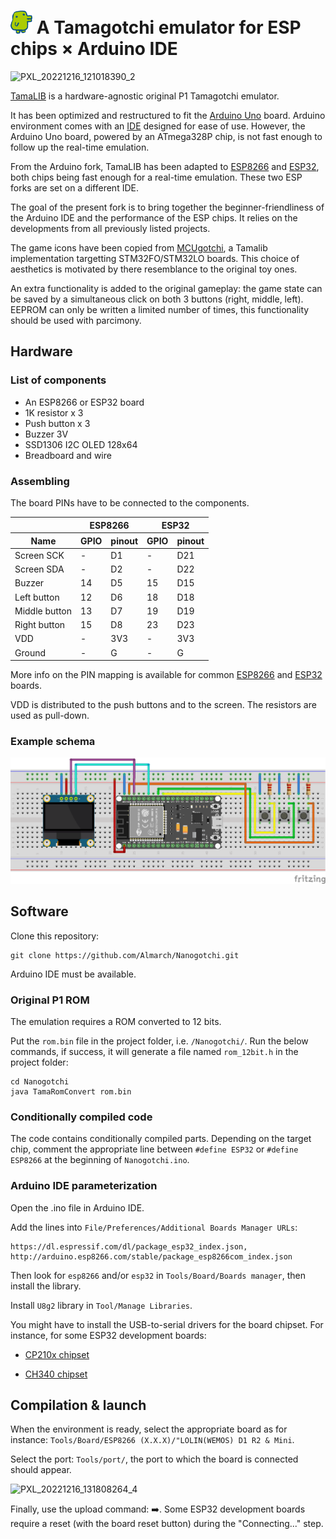 # <img src="https://github.com/Almarch/tamaR/blob/main/inst/www/icon.png" alt="TaMaGoTcHi" width="35"/> A Tamagotchi emulator for ESP chips × Arduino IDE

![PXL_20221216_121018390_2](https://user-images.githubusercontent.com/13364928/208096173-751cd1a7-0d5d-4028-bfaf-60bac058f4a5.jpg)

[TamaLIB](https://github.com/jcrona/tamalib) is a hardware-agnostic original P1 Tamagotchi emulator.

It has been optimized and restructured to fit the [Arduino Uno](https://github.com/GaryZ88/ArduinoGotchi) board. Arduino environment comes with an [IDE](https://www.arduino.cc/en/software) designed for ease of use. However, the Arduino Uno board, powered by an ATmega328P chip, is not fast enough to follow up the real-time emulation.

From the Arduino fork, TamaLIB has been adapted to [ESP8266](https://github.com/anabolyc/Tamagotchi) and [ESP32](https://github.com/RBEGamer/TamagotchiESP32), both chips being fast enough for a real-time emulation. These two ESP forks are set on a different IDE.

The goal of the present fork is to bring together the beginner-friendliness of the Arduino IDE and the performance of the ESP chips. It relies on the developments from all previously listed projects.

The game icons have been copied from [MCUgotchi](https://github.com/jcrona/mcugotchi), a Tamalib implementation targetting STM32FO/STM32LO boards. This choice of aesthetics is motivated by there resemblance to the original toy ones.

An extra functionality is added to the original gameplay: the game state can be saved by a simultaneous click on both 3 buttons (right, middle, left). EEPROM can only be written a limited number of times, this functionality should be used with parcimony.

## Hardware

### List of components

  - An ESP8266 or ESP32 board
  - 1K resistor x 3
  - Push button x 3
  - Buzzer 3V
  - SSD1306 I2C OLED 128x64
  - Breadboard and wire

### Assembling

The board PINs have to be connected to the components.

<table>
    <thead>
        <tr>
            <th></th>
            <th colspan=2>ESP8266</th>
            <th colspan=2>ESP32</th>
        </tr>
        <tr>
            <th>Name</th>
            <th>GPIO</th>
            <th>pinout</th>
            <th>GPIO</th>
            <th>pinout</th>
        </tr>
    </thead>
    <tbody>
        <tr>
            <td>Screen SCK</td>
            <td>-</td>
            <td>D1</td>
            <td>-</td>
            <td>D21</td>
        </tr>
        <tr>
            <td>Screen SDA</td>
            <td>-</td>
            <td>D2</td>
            <td>-</td>
            <td>D22</td>
        </tr>
        <tr>
            <td>Buzzer</td>
            <td>14</td>
            <td>D5</td>
            <td>15</td>
            <td>D15</td>
        </tr>
        <tr>
            <td>Left button</td>
            <td>12</td>
            <td>D6</td>
            <td>18</td>
            <td>D18</td>
        </tr>
        <tr>
            <td>Middle button</td>
            <td>13</td>
            <td>D7</td>
            <td>19</td>
            <td>D19</td>
        </tr>
        <tr>
            <td>Right button</td>
            <td>15</td>
            <td>D8</td>
            <td>23</td>
            <td>D23</td>
        </tr>
        <tr>
            <td>VDD</td>
            <td>-</td>
            <td>3V3</td>
            <td>-</td>
            <td>3V3</td>
        </tr>
        <tr>
            <td>Ground</td>
            <td>-</td>
            <td>G</td>
            <td>-</td>
            <td>G</td>
        </tr>
    </tbody>
</table>

More info on the PIN mapping is available for common [ESP8266](https://randomnerdtutorials.com/esp8266-pinout-reference-gpios/) and [ESP32](https://randomnerdtutorials.com/esp32-pinout-reference-gpios/) boards.

VDD is distributed to the push buttons and to the screen. The resistors are used as pull-down.

### Example schema

![esp32_schema](https://github.com/RBEGamer/TamagotchiESP32/blob/main/hardware/TamagotchiESP32_schematic_Steckplatine.png)

## Software

Clone this repository:
```
git clone https://github.com/Almarch/Nanogotchi.git
```

Arduino IDE must be available.

### Original P1 ROM

The emulation requires a ROM converted to 12 bits.

Put the `rom.bin` file in the project folder, i.e. `/Nanogotchi/`. Run the below commands, if success, it will generate a file named `rom_12bit.h` in the project folder:

```
cd Nanogotchi
java TamaRomConvert rom.bin
```

### Conditionally compiled code

The code contains conditionally compiled parts. Depending on the target chip, comment the appropriate line between `#define ESP32` or `#define ESP8266` at the beginning of `Nanogotchi.ino`.

### Arduino IDE parameterization

Open the .ino file in Arduino IDE.

Add the lines into `File/Preferences/Additional Boards Manager URLs`:

```
https://dl.espressif.com/dl/package_esp32_index.json, http://arduino.esp8266.com/stable/package_esp8266com_index.json
```
Then look for `esp8266` and/or `esp32` in `Tools/Board/Boards manager`, then install the library.

Install `U8g2` library in `Tool/Manage Libraries`.

You might have to install the USB-to-serial drivers for the board chipset. For instance, for some ESP32 development boards:

- [CP210x chipset](https://www.silabs.com/developers/usb-to-uart-bridge-vcp-drivers?tab=downloads)

- [CH340 chipset](https://www.wch-ic.com/downloads/CH341SER_ZIP.html)

## Compilation & launch

When the environment is ready, select the appropriate board as for instance: `Tools/Board/ESP8266 (X.X.X)/"LOLIN(WEMOS) D1 R2 & Mini`.

Select the port: `Tools/port/`, the port to which the board is connected should appear.

![PXL_20221216_131808264_4](https://user-images.githubusercontent.com/13364928/208108606-a6d87cba-38c4-466b-8830-3f7be8aa5aea.jpg)

Finally, use the upload command: ➡️. Some ESP32 development boards require a reset (with the board reset button) during the "Connecting..." step.
